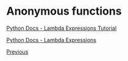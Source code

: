 # Anonymous functions

[Python Docs - Lambda Expressions Tutorial](https://docs.python.org/3/tutorial/controlflow.html#lambda-expressions)

[Python Docs - Lambda Expressions](https://docs.python.org/3/reference/expressions.html#lambda)

[Previous](Python-Functions)
